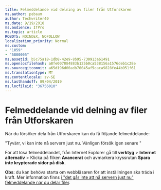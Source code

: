 ```yaml
---
title: Felmeddelande vid delning av filer från Utforskaren
ms.author: pebaum
author: Techwriter40
ms.date: 9/19/2018
ms.audience: ITPro
ms.topic: article
ROBOTS: NOINDEX, NOFOLLOW
localization_priority: Normal
ms.custom:
- "1059"
- "5800005"
ms.assetid: b5c75a18-1db8-42e9-8b95-730913a61491
ms.openlocfilehash: a8fe007084883b125b0ca538156a1576deb1c28e
ms.sourcegitcommit: a65d196d00adb70045af5caca9828fe44b951f61
ms.translationtype: MT
ms.contentlocale: sv-SE
ms.lasthandoff: 09/04/2019
ms.locfileid: "36756010"
---
```

# <a name="error-message-when-sharing-files-from-windows-explorer"></a>Felmeddelande vid delning av filer från Utforskaren

När du försöker dela från Utforskaren kan du få följande felmeddelande:
  
"Tyvärr, vi kan inte nå servern just nu. Vänligen försök igen senare "
  
För att lösa felmeddelandet, från Internet Explorer gå till **verktyg** \> **Internet alternativ** \> Klicka på fliken **Avancerat** och avmarkera kryssrutan **Spara inte krypterade sidor på disk**.
  
 **Obs**: du kan behöva starta om webbläsaren för att inställningen ska träda i kraft. Mer information finns [i "det går inte att nå servern just nu" felmeddelande när du delar filer](https://go.microsoft.com/fwlink/?linkid=2022914).
  